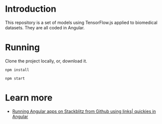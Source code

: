 # Introduction
This repository is a set of models using TensorFlow.js applied to biomedical datasets. They are all coded in Angular.

# Running

Clone the project locally, or, download it.

`npm install`

`npm start`

# Learn more

* [Running Angular apps on Stackblitz from Github using links| quickies in Angular](https://medium.com/ideacoding-lab/running-angular-apps-on-stackblitz-from-github-80fe42b330e7)


